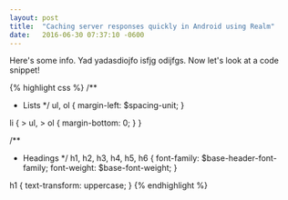 ```yaml
---
layout: post
title:  "Caching server responses quickly in Android using Realm"
date:   2016-06-30 07:37:10 -0600
---
```

Here's some info. Yad yadasdiojfo isfjg odijfgs. Now let's look at a code snippet!

{% highlight css %}
/**
 * Lists
 */
ul, ol {
    margin-left: $spacing-unit;
}

li {
    > ul,
    > ol {
         margin-bottom: 0;
    }
}



/**
 * Headings
 */
h1, h2, h3, h4, h5, h6 {
  font-family: $base-header-font-family;
  font-weight: $base-font-weight;
}

h1 {
  text-transform: uppercase;
}
{% endhighlight %}